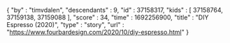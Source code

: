 {
  "by" : "timvdalen",
  "descendants" : 9,
  "id" : 37158317,
  "kids" : [ 37158764, 37159138, 37159088 ],
  "score" : 34,
  "time" : 1692256900,
  "title" : "DIY Espresso (2020)",
  "type" : "story",
  "url" : "https://www.fourbardesign.com/2020/10/diy-espresso.html"
}
